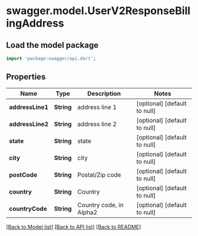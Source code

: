 # swagger.model.UserV2ResponseBillingAddress

## Load the model package
```dart
import 'package:swagger/api.dart';
```

## Properties
Name | Type | Description | Notes
------------ | ------------- | ------------- | -------------
**addressLine1** | **String** | address line 1 | [optional] [default to null]
**addressLine2** | **String** | address line 2 | [optional] [default to null]
**state** | **String** | state | [optional] [default to null]
**city** | **String** | city | [optional] [default to null]
**postCode** | **String** | Postal/Zip code | [optional] [default to null]
**country** | **String** | Country | [optional] [default to null]
**countryCode** | **String** | Country code, in Alpha2 | [optional] [default to null]

[[Back to Model list]](../README.md#documentation-for-models) [[Back to API list]](../README.md#documentation-for-api-endpoints) [[Back to README]](../README.md)


